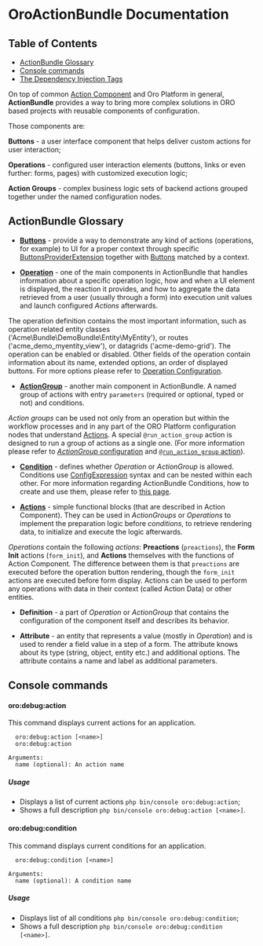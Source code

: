# OroActionBundle Documentation

## Table of Contents

 - [ActionBundle Glossary](#actionbundle-glossary)
 - [Console commands](#console-commands)
 - [The Dependency Injection Tags](./dependency_injection_tags.md)

  On top of common [Action Component](/src/Oro/Component/Action/Resources/doc/actions.md) and Oro Platform in general, **ActionBundle** provides a way to bring more complex solutions in ORO based projects with reusable components of configuration. 
  
  Those components are:
  
  **Buttons** - a user interface component that helps deliver custom actions for user interaction;
  
  **Operations** - configured user interaction elements (buttons, links or even further: forms, pages) with customized execution logic;
  
  **Action Groups** - complex business logic sets of backend actions grouped together under the named configuration nodes.


## ActionBundle Glossary

  * [**Buttons**](./buttons.md) - provide a way to demonstrate any kind of actions (operations, for example) to UI for a proper context through specific [ButtonsProviderExtension](../../Extension/ButtonProviderExtensionInterface.php) together with [Buttons](../../Button/ButtonInterface.php) matched by a context.

  * [**Operation**](./operations.md) - one of the main components in ActionBundle that handles information about a specific operation logic, how and when a UI element is displayed, the reaction it provides, and how to aggregate the data retrieved from a user (usually through a form) into execution unit values and launch configured *Actions* afterwards.

  The operation definition contains the most important information, such as operation related entity classes ('Acme\Bundle\DemoBundle\Entity\MyEntity'), or routes ('acme_demo_myentity_view'), or datagrids ('acme-demo-grid').
The operation can be enabled or disabled. Other fields of the operation contain information about its name, extended options, an order of displayed buttons. For more options please refer to [Operation Configuration](./operations.md#operation-configuration).
     
  * [**ActionGroup**](./action-groups.md) - another main component in ActionBundle. A named group of actions with entry `parameters` (required or optional, typed or not) and conditions. 
  
  *Action groups* can be used not only from an operation but within the workflow processes and in any part of the ORO Platform configuration nodes that understand [Actions](/src/Oro/Component/Action/Resources/doc/actions.md).
A special `@run_action_group` action is designed to run a group of actions as a single one. (For more information please refer to [*ActionGroup* configuration](./action-groups.md#actiongroup-configuration) and [`@run_action_group` action](./actions.md#run_action_group)).

  * [**Condition**](./conditions.md) - defines whether *Operation* or *ActionGroup* is allowed. Conditions use [ConfigExpression](/src/Oro/Component/ConfigExpression/README.md) syntax and can be nested within each other. For more information regarding ActionBundle Conditions, how to create and use them, please refer to [this page](./conditions.md).

  * [**Actions**](./actions.md) - simple functional blocks (that are described in Action Component). They can be used in *ActionGroups* or *Operations* to implement the preparation logic before *conditions*, to retrieve rendering data, to initialize and execute the logic afterwards.
  
  *Operations* contain the following *actions*: **Preactions** (`preactions`), the **Form Init** actions (`form_init`), and **Actions** themselves with the functions of Action Component.
The difference between them is that `preactions` are executed before the operation button rendering, though the `form_init` actions are executed before form display. Actions can be used to perform any operations with data in their context (called Action Data) or other entities.

  * **Definition** - a part of *Operation* or *ActionGroup* that contains the configuration of the component itself and describes its behavior.

* **Attribute** - an entity that represents a value (mostly in *Operation*) and is used to render a field value in a step of a form. The attribute knows about its type (string, object, entity etc.) and additional options.
The attribute contains a name and label as additional parameters.

## Console commands


#### oro:debug:action

This command displays current actions for an application.

```
  oro:debug:action [<name>]
  oro:debug:action

Arguments:
  name (optional): An action name
```

##### Usage

- Displays a list of current actions `php bin/console oro:debug:action`;
- Shows a full description `php bin/console oro:debug:action [<name>]`.

#### oro:debug:condition

This command displays current conditions for an application.

```
  oro:debug:condition [<name>]

Arguments:
  name (optional): A condition name
```

##### Usage

- Displays list of all conditions `php bin/console oro:debug:condition`;
- Shows a full description `php bin/console oro:debug:condition [<name>]`.

